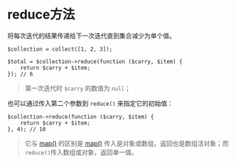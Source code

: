 # reduce方法

将每次迭代的结果传递给下一次迭代直到集合减少为单个值。

```
$collection = collect([1, 2, 3]);

$total = $collection->reduce(function ($carry, $item) {
    return $carry + $item;
}); // 6
```

> 第一次迭代时 `$carry` 的数值为 `null`；


也可以通过传入第二个参数到 `reduce()` 来指定它的初始值：

```
$collection->reduce(function ($carry, $item) {
    return $carry + $item;
}, 4); // 10
```

> 它与 [map()](/collections/map.md) 的区别是 [map()](/collections/map.md) 传入是对象或数组，返回也是数组活对象；而`reduce()`传入数组或对象，返回单一值。